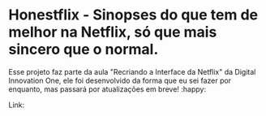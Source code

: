  # Honestflix - Sinopses do que tem de melhor na Netflix, só que mais sincero que o normal.



Esse projeto faz parte da aula "Recriando a Interface da Netflix" da Digital Innovation One, ele foi desenvolvido da  forma que eu sei fazer por enquanto, mas passará por atualizações em breve! :happy:



Link: 